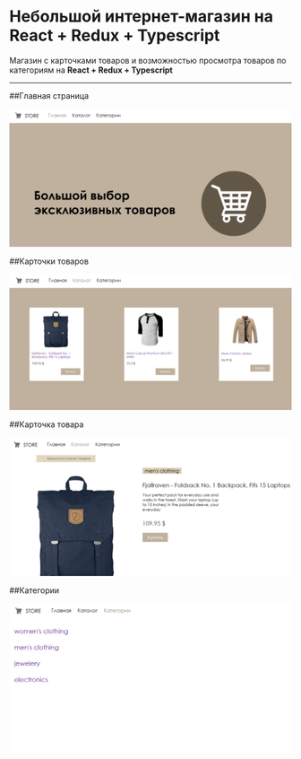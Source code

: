 # Небольшой интернет-магазин на React + Redux + Typescript 

Магазин с карточками товаров и возможностью просмотра товаров по категориям на __React + Redux + Typescript__

***

##Главная страница

![Главная страница](assets/demo1.png)

##Карточки товаров

![Карточки товаров](assets/demo2.png)

##Карточка товара

![Карточка товара](assets/demo3.png)

##Категории

![Категории](assets/demo4.png)
